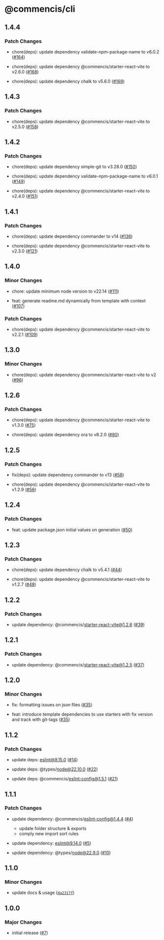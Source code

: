 # @commencis/cli

## 1.4.4

### Patch Changes

- chore(deps): update dependency validate-npm-package-name to v6.0.2 ([#164](https://github.com/Commencis/cli/pull/164))

- chore(deps): update dependency @commencis/starter-react-vite to v2.6.0 ([#168](https://github.com/Commencis/cli/pull/168))

- chore(deps): update dependency chalk to v5.6.0 ([#169](https://github.com/Commencis/cli/pull/169))

## 1.4.3

### Patch Changes

- chore(deps): update dependency @commencis/starter-react-vite to v2.5.0 ([#158](https://github.com/Commencis/cli/pull/158))

## 1.4.2

### Patch Changes

- chore(deps): update dependency simple-git to v3.28.0 ([#150](https://github.com/Commencis/cli/pull/150))

- chore(deps): update dependency validate-npm-package-name to v6.0.1 ([#149](https://github.com/Commencis/cli/pull/149))

- chore(deps): update dependency @commencis/starter-react-vite to v2.4.0 ([#151](https://github.com/Commencis/cli/pull/151))

## 1.4.1

### Patch Changes

- chore(deps): update dependency commander to v14 ([#136](https://github.com/Commencis/cli/pull/136))

- chore(deps): update dependency @commencis/starter-react-vite to v2.3.0 ([#121](https://github.com/Commencis/cli/pull/121))

## 1.4.0

### Minor Changes

- chore: update minimum node version to v22.14 ([#111](https://github.com/Commencis/cli/pull/111))

- feat: generate readme.md dynamically from template with context ([#107](https://github.com/Commencis/cli/pull/107))

### Patch Changes

- chore(deps): update dependency @commencis/starter-react-vite to v2.2.1 ([#109](https://github.com/Commencis/cli/pull/109))

## 1.3.0

### Minor Changes

- chore(deps): update dependency @commencis/starter-react-vite to v2 ([#96](https://github.com/Commencis/cli/pull/96))

## 1.2.6

### Patch Changes

- chore(deps): update dependency @commencis/starter-react-vite to v1.3.0 ([#75](https://github.com/Commencis/cli/pull/75))

- chore(deps): update dependency ora to v8.2.0 ([#80](https://github.com/Commencis/cli/pull/80))

## 1.2.5

### Patch Changes

- fix(deps): update dependency commander to v13 ([#58](https://github.com/Commencis/cli/pull/58))

- chore(deps): update dependency @commencis/starter-react-vite to v1.2.9 ([#56](https://github.com/Commencis/cli/pull/56))

## 1.2.4

### Patch Changes

- feat: update package.json initial values on generation ([#50](https://github.com/Commencis/cli/pull/50))

## 1.2.3

### Patch Changes

- chore(deps): update dependency chalk to v5.4.1 ([#44](https://github.com/Commencis/cli/pull/44))

- chore(deps): update dependency @commencis/starter-react-vite to v1.2.7 ([#48](https://github.com/Commencis/cli/pull/48))

## 1.2.2

### Patch Changes

- update dependency: @commencis/starter-react-vite@1.2.6 ([#39](https://github.com/Commencis/cli/pull/39))

## 1.2.1

### Patch Changes

- update dependency: @commencis/starter-react-vite@1.2.5 ([#37](https://github.com/Commencis/cli/pull/37))

## 1.2.0

### Minor Changes

- fix: formatting issues on json files ([#35](https://github.com/Commencis/cli/pull/35))

- feat: introduce template dependencies to use starters with fix version and track with git-tags ([#35](https://github.com/Commencis/cli/pull/35))

## 1.1.2

### Patch Changes

- update deps: eslint@9.15.0 ([#14](https://github.com/Commencis/cli/pull/14))

- update deps: @types/node@22.10.0 ([#22](https://github.com/Commencis/cli/pull/22))

- update deps: @commencis/eslint-config@1.5.1 ([#21](https://github.com/Commencis/cli/pull/21))

## 1.1.1

### Patch Changes

- update dependency: @commencis/eslint-config@1.4.4 ([#4](https://github.com/Commencis/cli/pull/4))
  - update folder structure & exports
  - comply new import sort rules

- update dependency: eslint@9.14.0 ([#5](https://github.com/Commencis/cli/pull/5))

- update dependency: @types/node@22.9.0 ([#10](https://github.com/Commencis/cli/pull/10))

## 1.1.0

### Minor Changes

- update docs & usage ([`da2317f`](https://github.com/Commencis/cli/commit/da2317fb6cf2d438edb41838e0c143c98345644e))

## 1.0.0

### Major Changes

- initial release ([#7](https://github.com/Commencis/cli/pull/7))
